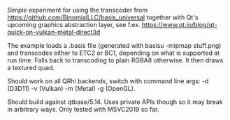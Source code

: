 Simple experiment for using the transcoder from
https://github.com/BinomialLLC/basis_universal together with Qt's upcoming
graphics abstraction layer, see f.ex.
https://www.qt.io/blog/qt-quick-on-vulkan-metal-direct3d

The example loads a .basis file (generated with basisu -mipmap stuff.png) and
transcodes either to ETC2 or BC1, depending on what is supported at run time.
Falls back to transcoding to plain RGBA8 otherwise.
It then draws a textured quad.

Should work on all QRhi backends, switch with command line args: -d (D3D11) -v
(Vulkan) -m (Metal) -g (OpenGL).

Should build against qtbase/5.14. Uses private APIs though so it may break in
arbitrary ways. Only tested with MSVC2019 so far.
